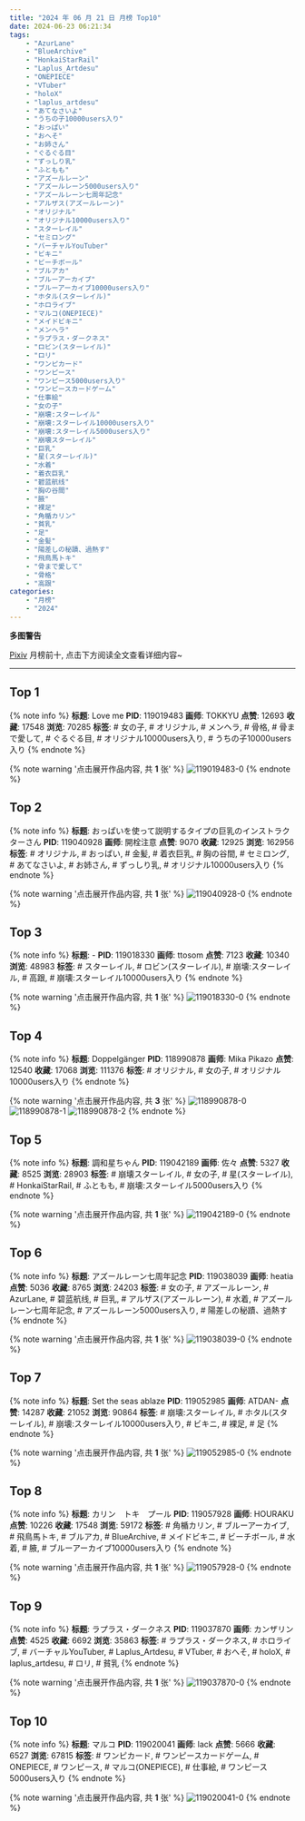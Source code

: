 ```yaml
---
title: "2024 年 06 月 21 日 月榜 Top10"
date: 2024-06-23 06:21:34
tags:
    - "AzurLane"
    - "BlueArchive"
    - "HonkaiStarRail"
    - "Laplus_Artdesu"
    - "ONEPIECE"
    - "VTuber"
    - "holoX"
    - "laplus_artdesu"
    - "あてなさいよ"
    - "うちの子10000users入り"
    - "おっぱい"
    - "おへそ"
    - "お姉さん"
    - "ぐるぐる目"
    - "ずっしり乳"
    - "ふともも"
    - "アズールレーン"
    - "アズールレーン5000users入り"
    - "アズールレーン七周年記念"
    - "アルザス(アズールレーン)"
    - "オリジナル"
    - "オリジナル10000users入り"
    - "スターレイル"
    - "セミロング"
    - "バーチャルYouTuber"
    - "ビキニ"
    - "ビーチボール"
    - "ブルアカ"
    - "ブルーアーカイブ"
    - "ブルーアーカイブ10000users入り"
    - "ホタル(スターレイル)"
    - "ホロライブ"
    - "マルコ(ONEPIECE)"
    - "メイドビキニ"
    - "メンヘラ"
    - "ラプラス・ダークネス"
    - "ロビン(スターレイル)"
    - "ロリ"
    - "ワンピカード"
    - "ワンピース"
    - "ワンピース5000users入り"
    - "ワンピースカードゲーム"
    - "仕事絵"
    - "女の子"
    - "崩壊:スターレイル"
    - "崩壊:スターレイル10000users入り"
    - "崩壊:スターレイル5000users入り"
    - "崩壊スターレイル"
    - "巨乳"
    - "星(スターレイル)"
    - "水着"
    - "着衣巨乳"
    - "碧蓝航线"
    - "胸の谷間"
    - "腋"
    - "裸足"
    - "角楯カリン"
    - "貧乳"
    - "足"
    - "金髪"
    - "陽差しの秘蹟、過熱す"
    - "飛鳥馬トキ"
    - "骨まで愛して"
    - "骨格"
    - "高跟"
categories:
    - "月榜"
    - "2024"
---
```


<i class="fa fa-triangle-exclamation"></i>**多图警告**<i class="fa fa-triangle-exclamation"></i>

[Pixiv](https://www.pixiv.net/) 月榜前十, 点击下方阅读全文查看详细内容~

<!-- more -->

---

## Top 1

{% note info %}
**标题**: Love me
**PID**: 119019483 **画师**: TOKKYU
**点赞**: 12693 **收藏**: 17548 **浏览**: 70285
**标签**: # 女の子, # オリジナル, # メンヘラ, # 骨格, # 骨まで愛して, # ぐるぐる目, # オリジナル10000users入り, # うちの子10000users入り
{% endnote %}

{% note warning '点击展开作品内容, 共 **1** 张' %}
![119019483-0](https://i.pixiv.re/img-original/img/2024/05/25/00/22/39/119019483_p0.jpg)
{% endnote %}

## Top 2

{% note info %}
**标题**: おっぱいを使って説明するタイプの巨乳のインストラクターさん
**PID**: 119040928 **画师**: 開栓注意
**点赞**: 9070 **收藏**: 12925 **浏览**: 162956
**标签**: # オリジナル, # おっぱい, # 金髪, # 着衣巨乳, # 胸の谷間, # セミロング, # あてなさいよ, # お姉さん, # ずっしり乳, # オリジナル10000users入り
{% endnote %}

{% note warning '点击展开作品内容, 共 **1** 张' %}
![119040928-0](https://i.pixiv.re/img-original/img/2024/05/25/19/45/56/119040928_p0.jpg)
{% endnote %}

## Top 3

{% note info %}
**标题**: -
**PID**: 119018330 **画师**: ttosom
**点赞**: 7123 **收藏**: 10340 **浏览**: 48983
**标签**: # スターレイル, # ロビン(スターレイル), # 崩壊:スターレイル, # 高跟, # 崩壊:スターレイル10000users入り
{% endnote %}

{% note warning '点击展开作品内容, 共 **1** 张' %}
![119018330-0](https://i.pixiv.re/img-original/img/2024/05/25/00/00/13/119018330_p0.jpg)
{% endnote %}

## Top 4

{% note info %}
**标题**: Doppelgänger
**PID**: 118990878 **画师**: Mika Pikazo
**点赞**: 12540 **收藏**: 17068 **浏览**: 111376
**标签**: # オリジナル, # 女の子, # オリジナル10000users入り
{% endnote %}

{% note warning '点击展开作品内容, 共 **3** 张' %}
![118990878-0](https://i.pixiv.re/img-original/img/2024/05/24/00/00/58/118990878_p0.png)
![118990878-1](https://i.pixiv.re/img-original/img/2024/05/24/00/00/58/118990878_p1.png)
![118990878-2](https://i.pixiv.re/img-original/img/2024/05/24/00/00/58/118990878_p2.png)
{% endnote %}

## Top 5

{% note info %}
**标题**: 調和星ちゃん
**PID**: 119042189 **画师**: 佐々
**点赞**: 5327 **收藏**: 8525 **浏览**: 28903
**标签**: # 崩壊スターレイル, # 女の子, # 星(スターレイル), # HonkaiStarRail, # ふともも, # 崩壊:スターレイル5000users入り
{% endnote %}

{% note warning '点击展开作品内容, 共 **1** 张' %}
![119042189-0](https://i.pixiv.re/img-original/img/2024/05/25/20/27/16/119042189_p0.jpg)
{% endnote %}

## Top 6

{% note info %}
**标题**: アズールレーン七周年記念
**PID**: 119038039 **画师**: heatia
**点赞**: 5036 **收藏**: 8765 **浏览**: 24203
**标签**: # 女の子, # アズールレーン, # AzurLane, # 碧蓝航线, # 巨乳, # アルザス(アズールレーン), # 水着, # アズールレーン七周年記念, # アズールレーン5000users入り, # 陽差しの秘蹟、過熱す
{% endnote %}

{% note warning '点击展开作品内容, 共 **1** 张' %}
![119038039-0](https://i.pixiv.re/img-original/img/2024/05/25/18/00/12/119038039_p0.jpg)
{% endnote %}

## Top 7

{% note info %}
**标题**: Set the seas ablaze
**PID**: 119052985 **画师**: ATDAN-
**点赞**: 14287 **收藏**: 21052 **浏览**: 90864
**标签**: # 崩壊:スターレイル, # ホタル(スターレイル), # 崩壊:スターレイル10000users入り, # ビキニ, # 裸足, # 足
{% endnote %}

{% note warning '点击展开作品内容, 共 **1** 张' %}
![119052985-0](https://i.pixiv.re/img-original/img/2024/05/26/02/29/37/119052985_p0.png)
{% endnote %}

## Top 8

{% note info %}
**标题**: カリン　トキ　プール
**PID**: 119057928 **画师**: HOURAKU
**点赞**: 10226 **收藏**: 17548 **浏览**: 59172
**标签**: # 角楯カリン, # ブルーアーカイブ, # 飛鳥馬トキ, # ブルアカ, # BlueArchive, # メイドビキニ, # ビーチボール, # 水着, # 腋, # ブルーアーカイブ10000users入り
{% endnote %}

{% note warning '点击展开作品内容, 共 **1** 张' %}
![119057928-0](https://i.pixiv.re/img-original/img/2024/05/26/08/00/11/119057928_p0.jpg)
{% endnote %}

## Top 9

{% note info %}
**标题**: ラプラス・ダークネス
**PID**: 119037870 **画师**: カンザリン
**点赞**: 4525 **收藏**: 6692 **浏览**: 35863
**标签**: # ラプラス・ダークネス, # ホロライブ, # バーチャルYouTuber, # Laplus_Artdesu, # VTuber, # おへそ, # holoX, # laplus_artdesu, # ロリ, # 貧乳
{% endnote %}

{% note warning '点击展开作品内容, 共 **1** 张' %}
![119037870-0](https://i.pixiv.re/img-original/img/2024/05/25/17/55/16/119037870_p0.png)
{% endnote %}

## Top 10

{% note info %}
**标题**: マルコ
**PID**: 119020041 **画师**: lack
**点赞**: 5666 **收藏**: 6527 **浏览**: 67815
**标签**: # ワンピカード, # ワンピースカードゲーム, # ONEPIECE, # ワンピース, # マルコ(ONEPIECE), # 仕事絵, # ワンピース5000users入り
{% endnote %}

{% note warning '点击展开作品内容, 共 **1** 张' %}
![119020041-0](https://i.pixiv.re/img-original/img/2024/05/25/00/40/16/119020041_p0.jpg)
{% endnote %}
